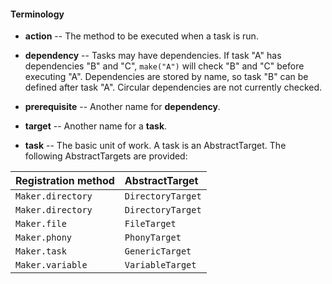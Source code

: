 
#### Terminology

- **action** -- The method to be executed when a task is run.

- **dependency** -- Tasks may have dependencies. If task "A" has dependencies
  "B" and "C", `make("A")` will check "B" and "C" before executing "A". 
  Dependencies are stored by name, so task "B" can be defined after task "A".
  Circular dependencies are not currently checked.

- **prerequisite** -- Another name for **dependency**.

- **target** -- Another name for a **task**.

- **task** -- The basic unit of work. A task is an AbstractTarget. The
  following AbstractTargets are provided:
  
Registration method | AbstractTarget   
------------------- | :----------------
`Maker.directory`   | `DirectoryTarget`
`Maker.directory`   | `DirectoryTarget`
`Maker.file`        | `FileTarget`     
`Maker.phony`       | `PhonyTarget`    
`Maker.task`        | `GenericTarget`  
`Maker.variable`    | `VariableTarget` 

